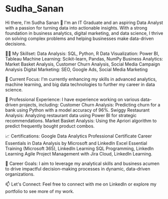 # Sudha_Sanan
Hi there, I'm Sudha Sanan 👋 I'm an IT Graduate and an aspiring Data Analyst with a passion for turning data into actionable insights. With a strong foundation in business analytics, digital marketing, and data science, I thrive on solving complex problems and helping businesses make data-driven decisions.

👨‍💻 My Skillset:
Data Analysis: SQL, Python, R
Data Visualization: Power BI, Tableau
Machine Learning: Scikit-learn, Pandas, NumPy
Business Analytics: Market Basket Analysis, Customer Churn Analysis, Social Media Campaign Analysis
Digital Marketing: SEO, Google Ads, Social Media Marketing

🌱 Current Focus:
I'm currently enhancing my skills in advanced analytics, machine learning, and big data technologies to further my career in data science.

💼 Professional Experience:
I have experience working on various data-driven projects, including:
Customer Churn Analysis: Predicting churn for a bank using Python with a model accuracy of 96%.
Swiggy Restaurant Analysis: Analyzing restaurant data using Power BI for strategic recommendations.
Market Basket Analysis: Using the Apriori algorithm to predict frequently bought product combos.

📈 Certifications:
Google Data Analytics Professional Certificate 
Career Essentials in Data Analysis by Microsoft and LinkedIn 
Excel Essential Training (Microsoft 365), LinkedIn Learning 
SQL Programming, LinkedIn Learning 
Agile Project Management with Jira Cloud, LinkedIn Learning.

🎯 Career Goals:
I aim to leverage my analytical skills and business acumen to drive impactful decision-making processes in dynamic, data-driven organizations.

📫 Let's Connect:
Feel free to connect with me on LinkedIn or explore my portfolio to see more of my work.

